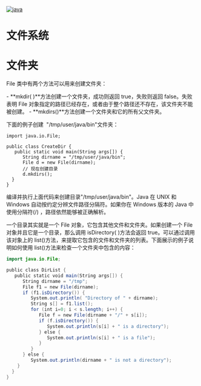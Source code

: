 [![java](https://user-images.githubusercontent.com/5803001/43033009-f03a83a4-8cf4-11e8-9822-2059a0e3a5a8.jpg)](https://github.com/wx-chevalier/ProgrammingLanguage-Series)

# 文件系统

# 文件夹

File 类中有两个方法可以用来创建文件夹：

- **mkdir( )**方法创建一个文件夹，成功则返回 true，失败则返回 false。失败表明 File 对象指定的路径已经存在，或者由于整个路径还不存在，该文件夹不能被创建。
- **mkdirs()**方法创建一个文件夹和它的所有父文件夹。

下面的例子创建  "/tmp/user/java/bin"文件夹：

```
import java.io.File;

public class CreateDir {
   public static void main(String args[]) {
      String dirname = "/tmp/user/java/bin";
      File d = new File(dirname);
      // 现在创建目录
      d.mkdirs();
  }
}
```

编译并执行上面代码来创建目录"/tmp/user/java/bin"。Java 在 UNIX 和 Windows 自动按约定分辨文件路径分隔符。如果你在 Windows 版本的 Java 中使用分隔符(/) ，路径依然能够被正确解析。

一个目录其实就是一个 File 对象，它包含其他文件和文件夹。如果创建一个 File 对象并且它是一个目录，那么调用 isDirectory( )方法会返回 true。可以通过调用该对象上的 list()方法，来提取它包含的文件和文件夹的列表。下面展示的例子说明如何使用 list()方法来检查一个文件夹中包含的内容：

``` java
import java.io.File;

public class DirList {
   public static void main(String args[]) {
      String dirname = "/tmp";
      File f1 = new File(dirname);
      if (f1.isDirectory()) {
         System.out.println( "Directory of " + dirname);
         String s[] = f1.list();
         for (int i=0; i < s.length; i++) {
            File f = new File(dirname + "/" + s[i]);
            if (f.isDirectory()) {
               System.out.println(s[i] + " is a directory");
            } else {
               System.out.println(s[i] + " is a file");
            }
         }
      } else {
         System.out.println(dirname + " is not a directory");
    }
  }
}
```
